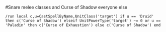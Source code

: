 #Snare melee classes and Curse of Shadow everyone else
```
/run local c,u=CastSpellByName,UnitClass('target') if u == 'Druid' then c('Curse of Shadow') elseif UnitPowerType('target') ~= 0 or u == 'Paladin' then c('Curse of Exhaustion') else c('Curse of Shadow') end
```